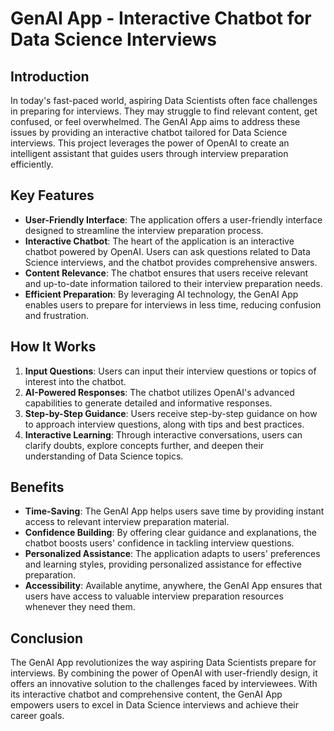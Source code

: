 # GenAI App - Interactive Chatbot for Data Science Interviews

## Introduction
In today's fast-paced world, aspiring Data Scientists often face challenges in preparing for interviews. They may struggle to find relevant content, get confused, or feel overwhelmed.
The GenAI App aims to address these issues by providing an interactive chatbot tailored for Data Science interviews. 
This project leverages the power of OpenAI to create an intelligent assistant that guides users through interview preparation efficiently.

## Key Features
- **User-Friendly Interface**: The application offers a user-friendly interface designed to streamline the interview preparation process.
- **Interactive Chatbot**: The heart of the application is an interactive chatbot powered by OpenAI. Users can ask questions related to Data Science interviews, and the chatbot provides comprehensive answers.
- **Content Relevance**: The chatbot ensures that users receive relevant and up-to-date information tailored to their interview preparation needs.
- **Efficient Preparation**: By leveraging AI technology, the GenAI App enables users to prepare for interviews in less time, reducing confusion and frustration.

## How It Works
1. **Input Questions**: Users can input their interview questions or topics of interest into the chatbot.
2. **AI-Powered Responses**: The chatbot utilizes OpenAI's advanced capabilities to generate detailed and informative responses.
3. **Step-by-Step Guidance**: Users receive step-by-step guidance on how to approach interview questions, along with tips and best practices.
4. **Interactive Learning**: Through interactive conversations, users can clarify doubts, explore concepts further, and deepen their understanding of Data Science topics.

## Benefits
- **Time-Saving**: The GenAI App helps users save time by providing instant access to relevant interview preparation material.
- **Confidence Building**: By offering clear guidance and explanations, the chatbot boosts users' confidence in tackling interview questions.
- **Personalized Assistance**: The application adapts to users' preferences and learning styles, providing personalized assistance for effective preparation.
- **Accessibility**: Available anytime, anywhere, the GenAI App ensures that users have access to valuable interview preparation resources whenever they need them.

## Conclusion
The GenAI App revolutionizes the way aspiring Data Scientists prepare for interviews. 
By combining the power of OpenAI with user-friendly design, it offers an innovative solution to the challenges faced by interviewees.
With its interactive chatbot and comprehensive content, the GenAI App empowers users to excel in Data Science interviews and achieve their career goals.

